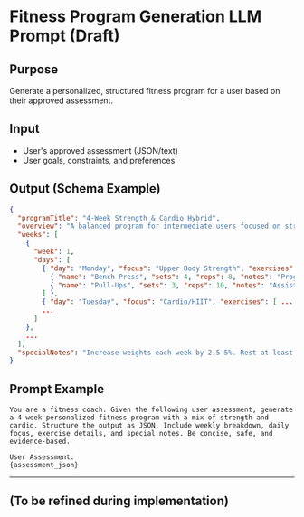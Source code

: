 # Fitness Program Generation LLM Prompt (Draft)

## Purpose
Generate a personalized, structured fitness program for a user based on their approved assessment.

## Input
- User's approved assessment (JSON/text)
- User goals, constraints, and preferences

## Output (Schema Example)
```json
{
  "programTitle": "4-Week Strength & Cardio Hybrid",
  "overview": "A balanced program for intermediate users focused on strength and fat loss.",
  "weeks": [
    {
      "week": 1,
      "days": [
        { "day": "Monday", "focus": "Upper Body Strength", "exercises": [
          { "name": "Bench Press", "sets": 4, "reps": 8, "notes": "Progressive overload" },
          { "name": "Pull-Ups", "sets": 3, "reps": 10, "notes": "Assisted if needed" }
        ] },
        { "day": "Tuesday", "focus": "Cardio/HIIT", "exercises": [ ... ] },
        ...
      ]
    },
    ...
  ],
  "specialNotes": "Increase weights each week by 2.5-5%. Rest at least 48h between strength sessions."
}
```

## Prompt Example
```
You are a fitness coach. Given the following user assessment, generate a 4-week personalized fitness program with a mix of strength and cardio. Structure the output as JSON. Include weekly breakdown, daily focus, exercise details, and special notes. Be concise, safe, and evidence-based.

User Assessment:
{assessment_json}
```

---
## (To be refined during implementation)
